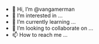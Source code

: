 - 👋 Hi, I’m @vangamerman
- 👀 I’m interested in ...
- 🌱 I’m currently learning ...
- 💞️ I’m looking to collaborate on ...
- 📫 How to reach me ...

<!---
vangamerman/vangamerman is a ✨ special ✨ repository because its `README.md` (this file) appears on your GitHub profile.
You can click the Preview link to take a look at your changes.
--->
